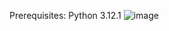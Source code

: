 Prerequisites: Python 3.12.1
![image](https://github.com/Laderlappenn/Django-Services-App/assets/106246722/69cdf536-f769-400c-9cd1-13c0ed4cfd4c)

